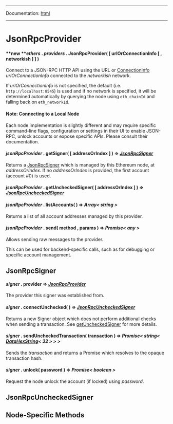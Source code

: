 -----

Documentation: [html](https://docs.ethers.io/)

-----

JsonRpcProvider
===============

#### **new ***ethers* . *providers* . **JsonRpcProvider**( [ urlOrConnectionInfo [ , networkish ] ] )

Connect to a JSON-RPC HTTP API using the URL or [ConnectionInfo](/v5/api/utils/web/#ConnectionInfo) *urlOrConnectionInfo* connected to the *networkish* network.

If *urlOrConnectionInfo* is not specified, the default (i.e. `http://localhost:8545`) is used and if no network is specified, it will be determined automatically by querying the node using `eth_chainId` and falling back on `eth_networkId`.


#### Note: Connecting to a Local Node

Each node implementation is slightly different and may require specific command-line flags, configuration or settings in their UI to enable JSON-RPC, unlock accounts or expose specific APIs. Please consult their documentation.


#### *jsonRpcProvider* . **getSigner**( [ addressOrIndex ] ) => *[JsonRpcSigner](/v5/api/providers/jsonrpc-provider/#JsonRpcSigner)*

Returns a [JsonRpcSigner](/v5/api/providers/jsonrpc-provider/#JsonRpcSigner) which is managed by this Ethereum node, at *addressOrIndex*. If no *addressOrIndex* is provided, the first account (account #0) is used.


#### *jsonRpcProvider* . **getUncheckedSigner**( [ addressOrIndex ] ) => *[JsonRpcUncheckedSigner](/v5/api/providers/jsonrpc-provider/#UncheckedJsonRpcSigner)*



#### *jsonRpcProvider* . **listAccounts**( ) => *Array< string >*

Returns a list of all account addresses managed by this provider.


#### *jsonRpcProvider* . **send**( method , params ) => *Promise< any >*

Allows sending raw messages to the provider.

This can be used for backend-specific calls, such as for debugging or specific account management.


JsonRpcSigner
-------------

#### *signer* . **provider** => *[JsonRpcProvider](/v5/api/providers/jsonrpc-provider/)*

The provider this signer was established from.


#### *signer* . **connectUnchecked**( ) => *[JsonRpcUncheckedSigner](/v5/api/providers/jsonrpc-provider/#UncheckedJsonRpcSigner)*

Returns a new Signer object which does not perform additional checks when sending a transaction. See [getUncheckedSigner](/v5/api/providers/jsonrpc-provider/#JsonRpcProvider-getUncheckedSigner) for more details.


#### *signer* . **sendUncheckedTransaction**( transaction ) => *Promise< string< [DataHexString](/v5/api/utils/bytes/#DataHexString)< 32 > > >*

Sends the *transaction* and returns a Promise which resolves to the opaque transaction hash.


#### *signer* . **unlock**( password ) => *Promise< boolean >*

Request the node unlock the account (if locked) using *password*.


JsonRpcUncheckedSigner
----------------------

Node-Specific Methods
---------------------


